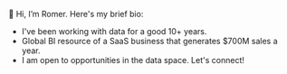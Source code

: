 👋 Hi, I’m Romer. Here's my brief bio:

- I've been working with data for a good 10+ years.
- Global BI resource of a SaaS business that generates $700M sales a year.
- I am open to opportunities in the data space. Let's connect!



<!---
Romer-D/Romer-D is a ✨ special ✨ repository because its `README.md` (this file) appears on your GitHub profile.
You can click the Preview link to take a look at your changes.
--->
